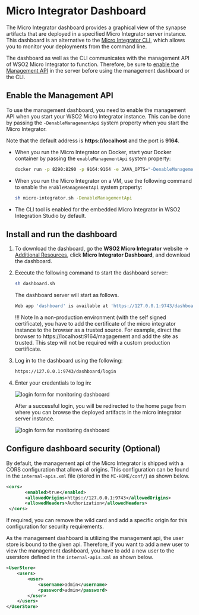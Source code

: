 # Micro Integrator Dashboard

The Micro Integrator dashboard provides a graphical view of the synapse artifacts that are deployed in a specified Micro Integrator server instance. This dashboard is an alternative to the [Micro Integrator CLI](../../administer-and-observe/using-the-command-line-interface), which allows you to monitor your deployments from the command line.

The dashboard as well as the CLI communicates with the management API of WSO2 Micro Integrator to function. Therefore, be sure to [enable the Management API](#enable-the-management-api) in the server before using the management dashboard or the CLI.

## Enable the Management API

To use the management dashboard, you need to enable the management API when you
start your WSO2 Micro Integrator instance. This can be done by passing
the `-DenableManagementApi` system property when you
start the Micro Integrator. 

Note that the default address is **https://localhost** and the port is **9164**.

-   When you run the Micro Integrator on Docker, start your Docker
    container by passing the `enableManagementApi` system property:

    ```bash
    docker run -p 8290:8290 -p 9164:9164 -e JAVA_OPTS="-DenableManagementApi=true" <Docker_Image_Name>
    ```

-   When you run the Micro Integrator on a VM, use the following command
    to enable the `enableManagementApi` system property:

    ```bash
    sh micro-integrator.sh -DenableManagementApi
    ```

-   The CLI tool is enabled for the embedded Micro Integrator in WSO2 Integration Studio by default.

## Install and run the dashboard

1.  To download the dashboard, go the **WSO2 Micro Integrator** website → [Additional Resources](https://wso2.com/integration/micro-integrator/install/), click **Micro Integrator Dashboard**, and download the dashboard.
2.  Execute the following command to start the dashboard server:

    ```bash
    sh dashboard.sh
    ```
    The dashboard server will start as follows.

    ```bash
    Web app 'dashboard' is available at 'https://127.0.0.1:9743/dashboard
    ```

    !!! Note
        In a non-production environment (with the self signed certificate), you have to add the certificate of the micro integrator instance to the browser as a trusted source. For example, direct the browser to  https://localhost:9164/magagement and add the site as trusted. This step will not be required with a custom production certificate.
  
3.  Log in to the dashboard using the following: 

    ```bash
    https://127.0.0.1:9743/dashboard/login
    ```

3.  Enter your credentials to log in:

    ![login form for monitoring dashboard](../assets/img/monitoring-dashboard/login.png)

    After a successful login, you will be redirected to the home page from where you can browse the deployed artifacts in the micro integrator server instance.
     
    ![login form for monitoring dashboard](../assets/img/monitoring-dashboard/home.png)

## Configure dashboard security (Optional)

By default, the management api of the Micro Integrator is shipped with a CORS configuration that allows all origins. This configuration can be found in the `internal-apis.xml` file (stored in the `MI-HOME/conf/`) as shown below. 
  
```xml
<cors>
       <enabled>true</enabled>
       <allowedOrigins>https://127.0.0.1:9743</allowedOrigins>
       <allowedHeaders>Authorization</allowedHeaders>
 </cors>

```
If required, you can remove the wild card and add a specific origin for this configuration for security requirements.  

As the management dashboard is utilizing the management api, the user store is bound to the given api. Therefore, if you want to add a new user to view the management dashboard, you have to add a new user to the userstore defined in the `internal-apis.xml` as shown below.

```xml
<UserStore>
    <users>
        <user>
            <username>admin</username>
            <password>admin</password>
        </user>
    </users>
</UserStore>
```